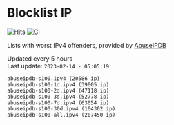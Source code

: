 # Blocklist IP

[![Hits](https://hits.seeyoufarm.com/api/count/incr/badge.svg?url=https%3A%2F%2Fgithub.com%2Fborestad%2Fblocklist-ip%2F&count_bg=%2379C83D&title_bg=%23555555&icon=&icon_color=%23E7E7E7&title=hits&edge_flat=false)](https://hits.seeyoufarm.com)  ![CI](https://img.shields.io/github/workflow/status/borestad/blocklist-ip/CI?style=flat-square)

Lists with worst IPv4 offenders, provided by [AbuseIPDB](https://www.abuseipdb.com/)

<!-- FOOTER-PLACEHOLDER -->
Updated every 5 hours<br>
Last update: `2023-02-14 - 05:05:19`
```
abuseipdb-s100.ipv4 (20586 ip)
abuseipdb-s100-1d.ipv4 (39005 ip)
abuseipdb-s100-2d.ipv4 (47118 ip)
abuseipdb-s100-3d.ipv4 (52778 ip)
abuseipdb-s100-7d.ipv4 (63054 ip)
abuseipdb-s100-30d.ipv4 (104302 ip)
abuseipdb-s100-all.ipv4 (207450 ip)
```
